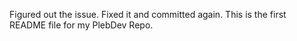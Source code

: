 Figured out the issue. Fixed it and committed again.
This is the first README file for my PlebDev Repo.
